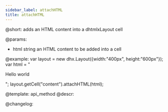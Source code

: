 ```yaml
---
sidebar_label: attachHTML
title: attachHTML
---          
```


@short: adds an HTML content into a dhtmlxLayout cell


@params:
- html		string		an HTML content to be added into a cell



@example:
var layout = new dhx.Layout({width:"400px", height:"600px"});
var html = "<p>Hello world</p>";
layout.getCell("content").attachHTML(html);


@template: api_method
@descr:





@changelog:


